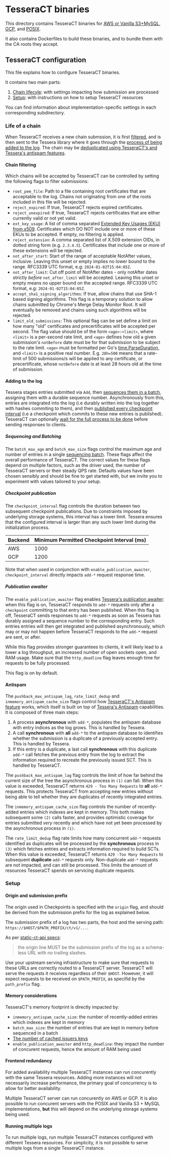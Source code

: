 # TesseraCT binaries

This directory contains TesseraCT binaries for [AWS or Vanilla S3+MySQL](./aws/),
[GCP](./gcp/), and [POSIX](./posix/).

It also contains Dockerfiles to build these binaries, and to
bundle them with the CA roots they accept.

## TesseraCT configuration

This file explains how to configure TesseraCT binaries.

It contains two main parts:

 1. [Chain lifecyle](#life-of-a-chain): with settings impacting how submission
 are processed
 2. [Setup](#setup): with instructions on how to setup TesseraCT resources

You can find information about implementation-specific settings in each
corresponding subdirectory.

### Life of a chain

When TesseraCT receives a new chain submssion, it is first
[filtered](#chain-filtering), and is then sent to the Tessera library where it goes
through the [process of being added to the log](#adding-to-the-log).
The chain may be [deduplicated using TesseraCT's and Tessera's antispam features](#antispam).

#### Chain filtering

Which chains will be accepted by TesseraCT can be controlled by setting the
following flags to filter submissions:

- `root_pem_file`: Path to a file containing root certificates that are
acceptable to the log. Chains not originating from one of the roots included in
this file will be rejected.
- `reject_expired`: If true, TesseraCT rejects expired certificates.
- `reject_unexpired`: If true, TesseraCT rejects certificates that are either
currently valid or not yet valid.
- `ext_key_usage`: A list of comma separated [Extended Key Usages (EKU) from x509](https://pkg.go.dev/crypto/x509#ExtKeyUsage).
Certificates which DO NOT include one or more of these EKUs to be accepted. If
empty, no filtering is applied.
- `reject_extension`: A comma separated list of X.509 extension OIDs, in dotted
string form (e.g. `2.3.4.5`). Certificates that include one or more of these extensions
will be rejected.
- `not_after_start`: Start of the range of acceptable NotAfter values,
inclusive. Leaving this unset or empty implies no lower bound to the range.
RFC3339 UTC format, e.g: `2024-01-02T15:04:05Z`.
- `not_after_limit`: Cut off point of NotAfter dates - only notAfter dates
strictly _before_ `not_after_limit` will be accepted. Leaving this unset or empty
means no upper bound on the accepted range. RFC3339 UTC format, e.g:
`2024-01-02T15:04:05Z`.
- `accept_sha1_signing_algorithms`: If true, allow chains that use SHA-1 based
signing algorithms. This flag is a temporary solution to allow chains submitted
by Chrome's Merge Delay Monitor Root. It will eventually be removed and chains
using such algorithms will be rejected.
- `limit_old_submissions`: This optional flag can be set define a limit on how
many "old" certificates and precertificates will be accepted per second.
The flag value should be of the form `<age>:<limit>`, where `<limit>` is a
per-second rate limit, and `<age>` defines how old a given submission's
`notBefore` date must be for that submission to be subject to the rate limit.
`<age>` must be formatted per Go's [time.ParseDuration](https://pkg.go.dev/time#ParseDuration),
and `<limit>` is a positive real number.
E.g. `28h=500` means that a rate-limit of 500 submissions/s will be applied to any
certificate, or precertificate, whose `notBefore` date is at least 28 hours old
at the time of submission.

#### Adding to the log

Tessera stages entries submitted via `Add`, then [sequences them in a batch](#sequencing-and-batching),
assigning them with a durable sequence number. Asynchronously from this, entries
are integrated into the log (i.e durably written into the log together with
hashes commiting to them), and then [published every checkpoint interval](#checkpoint-publication)
(i.e a checkpoint which commits to these new entries is published). TesseraCT
can optionally [wait for the full process to be done](#publication-awaiter)
before sending responses to clients.

##### Sequencing and Batching

The `batch_max_age` and `batch_max_size` flags control the maximum age and number
of entries in a single [sequencing batch](https://github.com/transparency-dev/tessera?tab=readme-ov-file#sequencing).
These flags affect the overall performance of TesseraCT. The correct values for
these flags depend on multiple factors, such as the driver used, the number
of TesseraCT servers or their steady QPS rate. Defaults values have been chosen sensibly
and should be fine to get started with, but we invite you to experiment with values
tailored to your setup.

##### Checkpoint publication

The `checkpoint_interval` flag controls the duration between two subsequent
checkpoint publications. Due to constraints imposed by underlying storage
systems, this interval has a lower limit. Tessera ensures that the configured
interval is larger than any such lower limit during the initialization process.

| Backend | Minimum Permitted Checkpoint Interval (ms) |
| ------- | ------------------------------------------ |
| AWS     | 1000                                       |
| GCP     | 1200                                       |

Note that when used in conjunction with `enable_publication_awaiter`, `checkpoint_interval`
directly impacts `add-*` request response time.

##### Publication awaiter

The `enable_publication_awaiter` flag enables [Tessera's publication awaiter](https://github.com/transparency-dev/tessera?tab=readme-ov-file#synchronous-publication):
when this flag is on, TesseraCT responds to `add-*` requests only after a
`checkpoint` committing to that entry has been published. When this flag is off,
TesseraCT sends responses to `add-*` requests as soon as Tessera has durably
assigned a sequence number to the corresponding entry. Such entries entries will
then get integrated and published asynchronously, which may or may not happen
before TesseraCT responds to the `add-*` request are sent, or after.

While this flag provides stronger guarantees to clients, it will likely lead to a
lower a log throughput, an increased number of open sockets open, and RAM usage.
Make sure that the `http_deadline` flag leaves enough time for requests
to be fully processed.

This flag is on by default.

#### Antispam

The `pushback_max_antispam_lag`, `rate_limit_dedup` and
`inmemory_antispam_cache_size` flags control how [TesseraCT's Antispam feature](/docs/architecture.md#antispam)
works, which itself is built on top of [Tessera's Antispam](https://github.com/transparency-dev/tessera?tab=readme-ov-file#antispam)
capabilities. It is composed of three main steps:

1. A process **asynchronous** with `add-*`, populates the antispam database
with entry indices as the log grows. This is handled by Tessera.
2. A call **synchronous** with **all** `add-*` to the antispam database to
identifies whether the submission is a duplicate of a previously accepted entry.
This is handled by Tessera.
3. If this entry is a duplicate, a last call **synchronous** with this duplicate
`add-*` call fetches the previous entry from the log to extract the information required
to recreate the previously issued SCT. This is handled by TesseraCT.

The `pushback_max_antispam_lag` flag controls the limit of how far behind the
current size of the tree the asynchronous process in `(1)` can fall.
When this value is exceeded, TesseraCT returns `429 - Too Many Requests` to
**all** `add-*` requests. This protects TesseraCT from accepting new entries
without being able to tell whether they are duplicates of recently integrated
entries.

The `inmemory_antispam_cache_size` flag controls the number of recently-added
entries which indexes are kept in memory.  This both makes subsequent some `(2)`
calls faster, and provides optimistic coverage for entries submitted _very_
recently and which have not yet been processed by the asynchronous process in
`(1)`.

The `rate_limit_dedup` flag rate limits how many concurrent `add-*` requests
identified as duplicates will be processed by the **synchronous** process in
`(3)` which fetches entries and extracts information required to build SCTs.
When this value is exceeded, TesseraCT returns `429 -Too Many Requests` to
subsequent **duplicate** `add-*` requests only. Non-duplicate `add-*` requests
are not impacted, and can still be processed. This limits the amount of
resources TesseraCT spends on servicing duplicate requests.

### Setup

#### Origin and submission prefix

The origin used in Checkpoints is specified with the `origin` flag, and should
be derived from the submission prefix for the log as explained below.

The submission prefix of a log has two parts, the host and the serving path:
`https://$HOST/$PATH_PREFIX/ct/v1/...`.

As per [static-ct-api specs](https://c2sp.org/static-ct-api):
> the origin line
MUST be the submission prefix of the log as a schema-less URL with no trailing
slashes.

Use your upstream serving infrastructure to make sure that requests to these
URLs are correctly routed to a TesseraCT server. TesseraCT will serve the
requests it receives regardless of their `$HOST`. However, it will expect
requests to be received on `$PATH_PREFIX`, as specifid by the `path_prefix` flag.

#### Memory considerations

TesseraCT's memory footprint is directly impacted by:

- `inmemory_antispam_cache_size`: the number of recently-added entries which indexes
are kept in memory
- `batch_max_size`: the number of entries that are kept in memory before
sequenced in a batch
- [The number of cached issuers keys](https://github.com/transparency-dev/tesseract/blob/main/storage/storage.go)
- `enable_publication_awaiter` and `http_deadline`: they impact the number of
concurent requests, hence the amount of RAM being used

#### Frontend redundancy

For added availability multiple TesseraCT instances can run concurently with the
same Tessera resources. Adding more instances will not necessarily increase
performance, the primary goal of concurrency is to allow for better
availability.

Multiple TesseraCT server can run concurently on AWS or GCP. It is also
possible to run concurent servers with the POSIX and Vanilla S3 + MySQL
implementations, **but** this will depend on the underlying storage systems
being used.

#### Running multiple logs

To run multiple logs, run multiple TesseraCT instances configured with different
Tessera resources. For simplicity, it is not possible to serve multiple logs
from a single TesseraCT instance.
